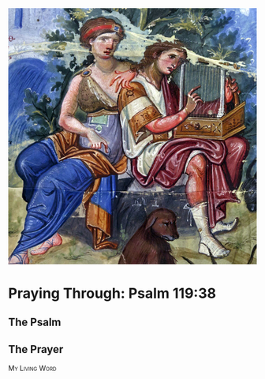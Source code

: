 <img class="intro-right" src="art-paris-psalter.jpg">

<style>
  li {list-style-type: none;}
  p + ul {
    margin-top: -18px;
}
</style>

# Praying Through: Psalm 119:38

## The Psalm

## The Prayer

<div style="font-variant: small-caps;">
My Living Word
</div>
